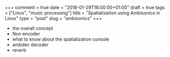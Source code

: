 +++
comment = true
date = "2018-01-29T18:00:00+01:00"
draft = true
tags = ["Linux", "music processing"]
title = "Spatialization using Ambisonics in Linux"
type = "post"
slug = "ambisonics"
+++

- the overall concept
- Non encoder
- what to know about the spatialization console
- ambdec decoder
- reverb
